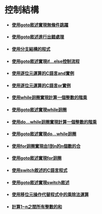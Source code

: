 # 控制結構
* #### [使用goto敘述實現無條件跳躍](code/goto.c)
* #### [使用goto敘述進行出錯處理](code/err_goto.c)
* #### [使用分支結構的程式](code/ifelse.c)
* #### [使用goto敘述實現if...else控制流程](code/ifelse_goto.c)
* #### [使用逐位元運算的C語言and實例](code/and.c)
* #### [使用逐位元運算的C語言or實例](code/or.c)
* #### [使用while迴圈實現計算一個整數的階乘](code/while.c)
* #### [使用goto敘述實現while迴圈](code/while_goto.c)
* #### [使用do...while迴圈實現計算一個整數的階乘](code/do_while.c)
* #### [使用goto敘述實現do...while迴圈](code/do_while_goto.c)
* #### [使用for迴圈實現由1到n的n個數的合](code/for.c)
* #### [使用goto敘述實現for迴圈](code/for_goto.c)
* #### [使用switch敘述的C語言程式](code/switch.c)
* #### [使用goto敘述實現switch敘述](code/switch_goto.c)
* #### [使用移位元操作代替程式中的乘除法運算](code/shift.c)
* #### [計算1~n之間所有整數的和](code/sum_fast.c)
